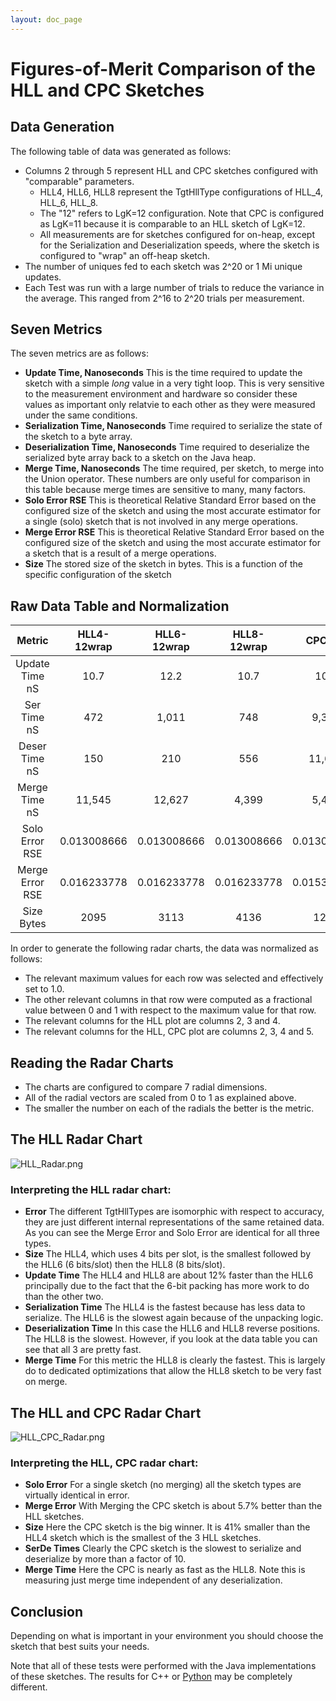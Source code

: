 ```yaml
---
layout: doc_page
---
```

<!--
    Licensed to the Apache Software Foundation (ASF) under one
    or more contributor license agreements.  See the NOTICE file
    distributed with this work for additional information
    regarding copyright ownership.  The ASF licenses this file
    to you under the Apache License, Version 2.0 (the
    "License"); you may not use this file except in compliance
    with the License.  You may obtain a copy of the License at

      http://www.apache.org/licenses/LICENSE-2.0

    Unless required by applicable law or agreed to in writing,
    software distributed under the License is distributed on an
    "AS IS" BASIS, WITHOUT WARRANTIES OR CONDITIONS OF ANY
    KIND, either express or implied.  See the License for the
    specific language governing permissions and limitations
    under the License.
-->

# Figures-of-Merit Comparison of the HLL and CPC Sketches

## Data Generation
The following table of data was generated as follows:

* Columns 2 through 5 represent HLL and CPC sketches configured with "comparable" parameters.
    * HLL4, HLL6, HLL8 represent the TgtHllType configurations of HLL_4, HLL_6, HLL_8.
    * The "12" refers to LgK=12 configuration.  Note that CPC is configured as LgK=11 because it is comparable to an HLL sketch of LgK=12.
    * All measurements are for sketches configured for on-heap, except for the Serialization and Deserialization speeds, where the sketch is configured to "wrap" an off-heap sketch.
* The number of uniques fed to each sketch was 2^20 or 1 Mi unique updates.
* Each Test was run with a large number of trials to reduce the variance in the average. This ranged from 2^16 to 2^20 trials per measurement.

## Seven Metrics
The seven metrics are as follows:

* **Update Time, Nanoseconds** This is the time required to update the sketch with a simple *long* value in a very tight loop.  This is very sensitive to the measurement environment and hardware so consider these values as important only relatvie to each other as they were measured under the same conditions. 
* **Serialization Time, Nanoseconds** Time required to serialize the state of the sketch to a byte array.
* **Deserialization Time, Nanoseconds** Time required to deserialize the serialized byte array back to a sketch on the Java heap.
* **Merge Time, Nanoseconds** The time required, per sketch, to merge into the Union operator.  These numbers are only useful for comparison in this table because merge times are sensitive to many, many factors. 
* **Solo Error RSE** This is theoretical Relative Standard Error based on the configured size of the sketch and using the most accurate estimator for a single (solo) sketch that is not involved in any merge operations.  
* **Merge Error RSE** This is theoretical Relative Standard Error based on the configured size of the sketch and using the most accurate estimator for a sketch that is a result of a merge operations.
* **Size** The stored size of the sketch in bytes. This is a function of the specific configuration of the sketch

## Raw Data Table and Normalization

Metric | HLL4-12wrap | HLL6-12wrap | HLL8-12wrap | CPC-11 |
:-----:|:-----------:|:-----------:|:-----------:|:------:|
Update Time nS | 10.7 | 12.2 | 10.7 | 10.3 |
Ser Time nS | 472 | 1,011 | 748 | 9,388 |
Deser Time nS | 150 | 210 | 556 | 11,638 |
Merge Time nS | 11,545 | 12,627 | 4,399 | 5,459 |
Solo Error RSE | 0.013008666 | 0.013008666 | 0.013008666 | 0.013008666 |
Merge Error RSE | 0.016233778 | 0.016233778 | 0.016233778 | 0.015316534 |
Size Bytes | 2095 | 3113 | 4136 | 1229 |

In order to generate the following radar charts, the data was normalized as follows:

* The relevant maximum values for each row was selected and effectively set to 1.0.
* The other relevant columns in that row were computed as a fractional value between 0 and 1 with respect to the maximum value for that row.
* The relevant columns for the HLL plot are columns 2, 3 and 4.
* The relevant columns for the HLL, CPC plot are columns 2, 3, 4 and 5.

## Reading the Radar Charts

* The charts are configured to compare 7 radial dimensions.
* All of the radial vectors are scaled from 0 to 1 as explained above.  
* The smaller the number on each of the radials the better is the metric.

## The HLL Radar Chart

<img class="doc-img-full" src="{{site.docs_img_dir}}/hll/HLL_Radar.png" alt="HLL_Radar.png" />

### Interpreting the HLL radar chart: 

* **Error** The different TgtHllTypes are isomorphic with respect to accuracy, they are just different internal representations of the same retained data.  As you can see the Merge Error and Solo Error are identical for all three types.
* **Size** The HLL4, which uses 4 bits per slot, is the smallest followed by the HLL6 (6 bits/slot) then the HLL8 (8 bits/slot).
* **Update Time** The HLL4 and HLL8 are about 12% faster than the HLL6 principally due to the fact that the 6-bit packing has more work to do than the other two.
* **Serialization Time** The HLL4 is the fastest because has less data to serialize. The HLL6 is the slowest again because of the unpacking logic.
* **Deserialization Time** In this case the HLL6 and HLL8 reverse positions. The HLL8 is the slowest.  However, if you look at the data table you can see that all 3 are pretty fast.
* **Merge Time** For this metric the HLL8 is clearly the fastest.  This is largely do to dedicated optimizations that allow the HLL8 sketch to be very fast on merge.  


## The HLL and CPC Radar Chart

<img class="doc-img-full" src="{{site.docs_img_dir}}/cpc/HLL_CPC_Radar.png" alt="HLL_CPC_Radar.png" />
 
### Interpreting the HLL, CPC radar chart:

* **Solo Error** For a single sketch (no merging) all the sketch types are virtually identical in error.
* **Merge Error** With Merging the CPC sketch is about 5.7% better than the HLL sketches.
* **Size** Here the CPC sketch is the big winner.  It is 41% smaller than the HLL4 sketch which is the smallest of the 3 HLL sketches. 
* **SerDe Times** Clearly the CPC sketch is the slowest to serialize and deserialize by more than a factor of 10.  
* **Merge Time** Here the CPC is nearly as fast as the HLL8.  Note this is measuring just merge time independent of any deserialization. 

## Conclusion

Depending on what is important in your environment you should choose the sketch that best suits your needs. 

Note that all of these tests were performed with the Java implementations of these sketches.  The results for C++ or [Python](https://github.com/apache/datasketches-python) may be completely different.
